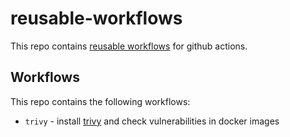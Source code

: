 # reusable-workflows

This repo contains [reusable workflows](https://docs.github.com/en/actions/using-workflows/reusing-workflows) for github actions.

## Workflows
This repo contains the following workflows:

- `trivy` - install [trivy](https://github.com/aquasecurity/trivy) and check vulnerabilities in docker images